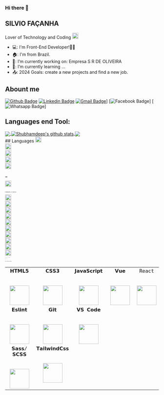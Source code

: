 ### Hi there 👋


## SILVIO FAÇANHA

Lover of Technology and Coding  <img alt="GIF" src=https://github.com/Silviofacanha/silviogfacanha/assets/83619103/23beac5c-426c-4db7-b7b7-a76766cd7080
 width="20px" />


- 💻: I'm Front-End Developer!👨‍💻
- 🏠: I'm from Brazil.
- 🔭: I’m currently working on: Empresa S R DE OLIVEIRA
- 🌱: I’m currently learning ...
- 📤: 2024 Goals: create a new projects and find a new job.


## Abount me

[![Github Badge](https://img.shields.io/badge/-Github-100000?style=flat-square&logo=Github&logoColor=white&link=https://github.com/Silviofacanha)](https://github.com/Silviofacanha)
[![Linkedin Badge](https://img.shields.io/badge/-LinkedIn-blue?style=flat-square&logo=Linkedin&logoColor=white&link=https://github.com/Silviofacanha/)](https://github.com/Silviofacanha)
[![Gmail Badge](https://img.shields.io/badge/Gmail-D14836?style=for-the-badge&logo=gmail&logoColor=white)](silvio.facanha@gmail.com)]
[![Facebook Badge](https://img.shields.io/badge/Facebook-1877F2?style=for-the-badge&logo=facebook&logoColor=white)]
[![Whatsapp Badge](https://img.shields.io/badge/WhatsApp-25D366?style=for-the-badge&logo=WhatsApp&logoColor=white)]


## Languages end Tool:
<a href="https://github.com/Silviofacanha">
  <img align="center" src="https://github-readme-stats.vercel.app/api/top-langs/?username=Silviofacanha&theme=dark&hide_langs_below=1" />
</a>

<a href="https://github.com/Silviofacanha">
 <img align="center" src="https://github-readme-stats.vercel.app/api?username=Silviofacanha&show_icons=true&theme=dark&line_height=27" alt="Shubhamdeep's github stats"/>
</a>

<a href="https://github.com/Silviofacanha/silviogfacanha">
  <img align="center" src="https://github-readme-stats.vercel.app/api/pin/?username=Silviofacanha&repo=silviogfacanha&theme=dark" />
</a>
<!--
<a href="https://github.com/Silviofacanha/Fun-with-DS-and-Algo">
 <img align="center" src="https://github-readme-stats.vercel.app/api/pin/?username=Silviofacanha&repo=Fun-with-DS-and-Algo&theme=dark" />
</a>
-->


<br>
## Languages
<code><img height="20" src="https://img.shields.io/badge/HTML5-E34F26?style=for-the-badge&logo=html5&logoColor=white"><code>
<code><img height="20" src=""><code>
<code><img height="20" src="https://img.shields.io/badge/JavaScript-323330?style=for-the-badge&logo=javascript&logoColor=F7DF1E"><code>
<code><img height="20" src="https://img.shields.io/badge/CSS-E57000?style=for-the-badge&logo=CSS&logoColor=white"><code>
<code><img height="20" src=""><code>

<br>

## IDE
<code><img height="20" src="https://img.shields.io/badge/VSCode-0078D4?style=for-the-badge&logo=visual%20studio%20code&logoColor=white"><code>

<br>

## Frameworks & Library. 
<code><img height="20" src="https://img.shields.io/badge/adonis%20js-220052?style=for-the-badge&logo=adonisjs&logoColor=white"><code>  
<code><img height="20" src="https://img.shields.io/badge/axios-671ddf?&style=for-the-badge&logo=axios&logoColor=white"><code>
<code><img height="20" src="https://img.shields.io/badge/Bootstrap-563D7C?style=for-the-badge&logo=bootstrap&logoColor=white"><code>
<code><img height="20" src="https://img.shields.io/badge/React-20232A?style=for-the-badge&logo=react&logoColor=61DAFB"><code>
<code><img height="20" src="https://img.shields.io/badge/Redux-593D88?style=for-the-badge&logo=redux&logoColor=white"><code>
<code><img height="20" src="https://img.shields.io/badge/Vite-B73BFE?style=for-the-badge&logo=vite&logoColor=FFD62E"><code>
<code><img height="20" src="https://img.shields.io/badge/Vue%20js-35495E?style=for-the-badge&logo=vuedotjs&logoColor=4FC08D"><code>
<code><img height="20" src=""><code>
<code><img height="20" src=""><code>
<code><img height="20" src=""><code>


Thanks for visitanting.

Enjoy it!!

# 𝗠𝘆 𝗧𝗲𝗰𝗸 𝗦𝘁𝗮𝗰𝗸

<table>
  <tbody>
    <tr valign="top">
      <td width="25%" align="center">
        <span>𝗛𝗧𝗠𝗟𝟱</span><br><br><br>
        <img height="64px" src="https://cdn.svgporn.com/logos/html-5.svg">
      </td>
      <td width="25%" align="center">
        <span>𝗖𝗦𝗦𝟯</span><br><br><br>
        <img height="64px" src="https://cdn.svgporn.com/logos/css-3.svg">
      </td>
      <td width="25%" align="center">
        <span>𝗝𝗮𝘃𝗮𝗦𝗰𝗿𝗶𝗽𝘁</span><br><br><br>
        <img height="64px" src="https://cdn.svgporn.com/logos/javascript.svg">
      </td>
      <td width="25%" align="center">
        <span>𝗩𝘂𝗲</span><br><br><br>
        <img height="64px" src="https://cdn.svgporn.com/logos/vue.svg">
      </td>
     <td width="25%" align="center">
        <span>React</span><br><br><br>
        <img height="64px" src="https://cdn.svgporn.com/logos/react.svg">
      </td>
    </tr>
    <tr valign="top">     
           <td width="25%" align="center">
        <span>𝗘𝘀𝗹𝗶𝗻𝘁</span><br><br><br>
        <img height="64px" src="https://cdn.svgporn.com/logos/eslint.svg">
      </td>
      <td width="25%" align="center">
        <span>𝗚𝗶𝘁</span><br><br><br>
        <img height="64px" src="https://cdn.svgporn.com/logos/git-icon.svg">
      </td>
      <td width="25%" align="center">
        <span>𝗩𝗦 𝗖𝗼𝗱𝗲</span><br><br><br>
        <img height="64px" src="https://cdn.svgporn.com/logos/visual-studio-code.svg">
      </td>
    </tr>
    <tr valign="top">     
      <td width="25%" align="center">
        <span>𝗦𝗮𝘀𝘀/𝗦𝗖𝗦𝗦</span><br><br><br>
        <img height="64px" src="https://cdn.svgporn.com/logos/sass.svg">
      </td>
      <td width="25%" align="center">
        <span>𝗧𝗮𝗶𝗹𝘄𝗶𝗻𝗱𝗖𝘀𝘀</span><br><br><br>
        <img height="64px" src="https://cdn.svgporn.com/logos/tailwindcss-icon.svg">
      </td>      
    </tr>
  </tbody>
</table>
